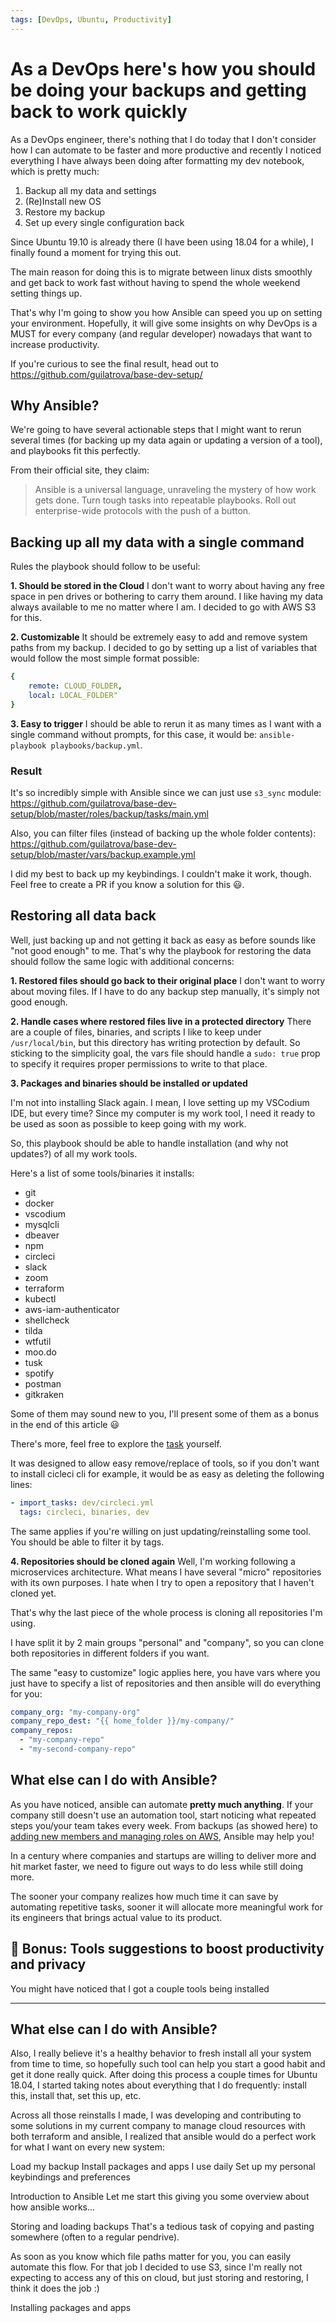 ```yaml
---
tags: [DevOps, Ubuntu, Productivity]
---
```


# As a DevOps here's how you should be doing your backups and getting back to work quickly

As a DevOps engineer, there's nothing that I do today that I don't consider how I can automate to be faster and more productive and
recently I noticed everything I have always been doing after formatting my dev notebook, which is pretty much:

1. Backup all my data and settings
2. (Re)Install new OS
3. Restore my backup
4. Set up every single configuration back

Since Ubuntu 19.10 is already there (I have been using 18.04 for a while), I finally found a moment for trying this out.

The main reason for doing this is to migrate between linux dists smoothly and get back to work fast without having to spend the whole weekend setting things up.

That's why I'm going to show you how Ansible can speed you up on setting your environment. Hopefully, it will give some insights on why DevOps is a MUST for every company (and regular developer) nowadays that want to increase productivity. 

If you're curious to see the final result, head out to https://github.com/guilatrova/base-dev-setup/

## Why Ansible?

We're going to have several actionable steps that I might want to rerun several times (for backing up my data again or updating a version of a tool), and playbooks fit this perfectly.

From their official site, they claim:
> Ansible is a universal language, unraveling the mystery of how work gets done. Turn tough tasks into repeatable playbooks. Roll out enterprise-wide protocols with the push of a button.


## Backing up all my data with a single command

Rules the playbook should follow to be useful:

**1. Should be stored in the Cloud**
I don't want to worry about having any free space in pen drives or bothering to carry them around. I like having my data always available to me no matter where I am. I decided to go with AWS S3 for this.

**2. Customizable**
It should be extremely easy to add and remove system paths from my backup. I decided to go by setting up a list of variables that would follow the most simple format possible:

```yaml
{
    remote: CLOUD_FOLDER,
    local: LOCAL_FOLDER"
}
```

**3. Easy to trigger**
I should be able to rerun it as many times as I want with a single command without prompts, for this case, it would be: `ansible-playbook playbooks/backup.yml`.

### Result

It's so incredibly simple with Ansible since we can just use `s3_sync` module: https://github.com/guilatrova/base-dev-setup/blob/master/roles/backup/tasks/main.yml

Also, you can filter files (instead of backing up the whole folder contents): https://github.com/guilatrova/base-dev-setup/blob/master/vars/backup.example.yml

I did my best to back up my keybindings. I couldn't make it work, though.
Feel free to create a PR if you know a solution for this 😃.

## Restoring all data back

Well, just backing up and not getting it back as easy as before sounds like "not good enough" to me. That's why the playbook for restoring the data should follow the same logic with additional concerns:

**1. Restored files should go back to their original place**
I don't want to worry about moving files. If I have to do any backup step manually, it's simply not good enough.

**2. Handle cases where restored files live in a protected directory**
There are a couple of files, binaries, and scripts I like to keep under `/usr/local/bin`, but this directory has writing protection by default. So sticking to the simplicity goal, the vars file should handle a `sudo: true` prop to specify it requires proper permissions to write to that place.

**3. Packages and binaries should be installed or updated**

I'm not into installing Slack again. I mean, I love setting up my VSCodium IDE, but every time?
Since my computer is my work tool, I need it ready to be used as soon as possible to keep going with my work.

So, this playbook should be able to handle installation (and why not updates?) of all my work tools.

Here's a list of some tools/binaries it installs:

- git
- docker
- vscodium
- mysqlcli
- dbeaver
- npm
- circleci
- slack
- zoom
- terraform
- kubectl
- aws-iam-authenticator
- shellcheck
- tilda
- wtfutil
- moo.do
- tusk
- spotify
- postman
- gitkraken

Some of them may sound new to you, I'll present some of them as a bonus in the end of this article 😃

There's more, feel free to explore the [task](https://github.com/guilatrova/base-dev-setup/blob/master/roles/packages/tasks/main.yml) yourself.

It was designed to allow easy remove/replace of tools, so if you don't want to install cicleci cli for example, it would be as easy as deleting the following lines:

```yaml
- import_tasks: dev/circleci.yml
  tags: circleci, binaries, dev
```

The same applies if you're willing on just updating/reinstalling some tool. You should be able to filter it by tags.

**4. Repositories should be cloned again**
Well, I'm working following a microservices architecture. What means I have several "micro" repositories with its own purposes. I hate when I try to open a repository that I haven't cloned yet.

That's why the last piece of the whole process is cloning all repositories I'm using.

I have split it by 2 main groups "personal" and "company", so you can clone both repositories in different folders if you want.

The same "easy to customize" logic applies here, you have vars where you just have to specify a list of repositories and then ansible will do everything for you:

```yaml
company_org: "my-company-org"
company_repo_dest: "{{ home_folder }}/my-company/"
company_repos:
  - "my-company-repo"
  - "my-second-company-repo"
```
## What else can I do with Ansible?

As you have noticed, ansible can automate **pretty much anything**. If your company still doesn't use an automation tool, start noticing what repeated steps you/your team takes every week. From backups (as showed here) to [adding new members and managing roles on AWS](https://docs.ansible.com/ansible/latest/modules/iam_module.html), Ansible may help you!

In a century where companies and startups are willing to deliver more and hit market faster, we need to figure out ways to do less while still doing more.

The sooner your company realizes how much time it can save by automating repetitive tasks, sooner it will allocate more meaningful work for its engineers that brings actual value to its product.

## 🚀 Bonus: Tools suggestions to boost productivity and privacy

You might have noticed that I got a couple tools being installed

---

## What else can I do with Ansible?

Also, I really believe it's a healthy behavior to fresh install all your system from time to time, so hopefully such tool can help you start a good habit and get it done really quick.
After doing this process a couple times for Ubuntu 18.04, I started taking notes about everything that I do frequently: install this, install that, set this up, etc.

Across all those reinstalls I made, I was developing and contributing to some solutions in my current company to manage cloud resources with both terraform and ansible, I realized that ansible would do a perfect work for what I want on every new system:

Load my backup
Install packages and apps I use daily
Set up my personal keybindings and preferences

Introduction to Ansible
Let me start this giving you some overview about how ansible works...

Storing and loading backups
That's a tedious task of copying and pasting somewhere (often to a regular pendrive).

As soon as you know which file paths matter for you, you can easily automate this flow. For that job I decided to use S3, since I'm really not expecting to access any of this on cloud, but just storing and restoring, I think it does the job :)

Installing packages and apps
